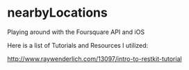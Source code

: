 nearbyLocations
===============

Playing around with the Foursquare API and iOS

Here is a list of Tutorials and Resources I utilized:

http://www.raywenderlich.com/13097/intro-to-restkit-tutorial
